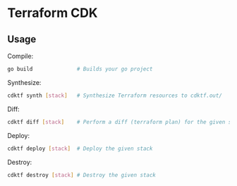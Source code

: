 # Terraform CDK

## Usage

Compile:

```sh
go build              # Builds your go project
```

Synthesize:

```sh
cdktf synth [stack]   # Synthesize Terraform resources to cdktf.out/
```

Diff:

```sh
cdktf diff [stack]    # Perform a diff (terraform plan) for the given stack
```

Deploy:

```sh
cdktf deploy [stack]  # Deploy the given stack
```

Destroy:

```sh
cdktf destroy [stack] # Destroy the given stack
```
